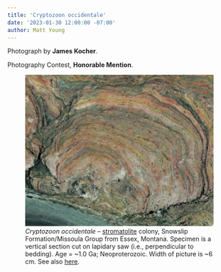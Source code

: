 ```yaml
---
title: 'Cryptozoon occidentale'
date: '2023-01-30 12:00:00 -07:00'
author: Matt Young
---
```


Photograph by **James Kocher**.

Photography Contest, **Honorable Mention**.

<figure>
<img src="/uploads/2023/Kocher_BeltStromCryptozoon.jpg" alt="Stromatolite"/>
<figcaption><i>Cryptozoon occidentale</i> &ndash; <a href="https://en.wikipedia.org/wiki/Stromatolite">stromatolite</a> colony, Snowslip Formation/Missoula Group from Essex, Montana.  Specimen is a vertical section cut on lapidary saw (i.e., perpendicular to bedding). Age = ~1.0 Ga; Neoproterozoic. Width of picture is ~6 cm. See also <a href="https://pubs.er.usgs.gov/publication/pp294D">here</a>.</figcaption>
</figure>


 

 

 


